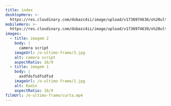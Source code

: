 ```yaml
---
title: index
desktopHero: >-
  https://res.cloudinary.com/dobazc4ii/image/upload/v1736974636/o%20ultimo%20frame/p4foislghi76sgko9jlc.jpg
mobileHero: >-
  https://res.cloudinary.com/dobazc4ii/image/upload/v1736974639/o%20ultimo%20frame/ruzmjbsivqn3fhdxkb4g.jpg
images:
  - title: imagem 2
    body: |
      camera script
    imageUrl: /o-ultimo-frame/3.jpg
    alt: camera script
    aspectRatio: 16/9
  - title: imagem 1
    body: |
      asdfdsfsdfsdfsd
    imageUrl: /o-ultimo-frame/1.jpg
    alt: Radin
    aspectRatio: 16/9
filmUrl: /o-ultimo-frame/curta.mp4
---
```


